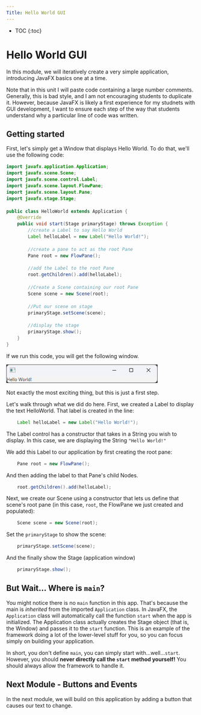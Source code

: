 ```yaml
---
Title: Hello World GUI
---
```


* TOC
{:toc}

# Hello World GUI

In this module, we will iteratively create a very simple application, introducing JavaFX basics one at a time.

Note that in this unit I will paste code containing a large number comments. Generally, this is bad style, and I am not encouraging students to duplicate it. However, because JavaFX is likely a first experience for my studnets with GUI development, I want to ensure each step of the way that students understand why a particular line of code was written.

## Getting started

First, let's simply get a Window that displays Hello World. To do that, we'll use the following code:

```java
import javafx.application.Application;
import javafx.scene.Scene;
import javafx.scene.control.Label;
import javafx.scene.layout.FlowPane;
import javafx.scene.layout.Pane;
import javafx.stage.Stage;

public class HelloWorld extends Application {
    @Override
    public void start(Stage primaryStage) throws Exception {
        //create a Label to say Hello World
        Label helloLabel = new Label("Hello World!");

        //create a pane to act as the root Pane
        Pane root = new FlowPane();

        //add the Label to the root Pane
        root.getChildren().add(helloLabel);

        //Create a Scene containing our root Pane
        Scene scene = new Scene(root);

        //Put our scene on stage
        primaryStage.setScene(scene);

        //display the stage
        primaryStage.show();
    }
}
```

If we run this code, you will get the following window.

![img.png](../img/hello_world_1.png)

Not exactly the most exciting thing, but this is just a first step.

Let's walk through what we did do here. First, we created a Label to display the text HelloWorld. That label is created in the line:

```java
    Label helloLabel = new Label("Hello World!");
```

The Label control has a constructor that takes in a String you wish to display. In this case, we are displaying the String `"Hello World!"`

We add this Label to our application by first creating the root pane:

```java
    Pane root = new FlowPane();
```

And then adding the label to that Pane's child Nodes.

```java
    root.getChildren().add(helloLabel);
```

Next, we create our Scene using a constructor that lets us define that scene's root pane (in this case, `root`, the FlowPane we just created and populated):

```java
    Scene scene = new Scene(root);
```

Set the `primaryStage` to show the scene:

```java
    primaryStage.setScene(scene);
```

And the finally show the Stage (application window)

```java
    primaryStage.show();
```

## But Wait... Where is `main`?

You might notice there is no `main` function in this app. That's because the main is *inherited* from the imported `Application` class. In JavaFX, the `Application` class will automatically call the function `start` when the app is initialized. The Application class actually creates the Stage object (that is, the Window) and passes it to the `start` function. This is an example of the framework doing a lot of the lower-level stuff for you, so you can focus simply on building your application.

In short, you don't define `main`, you can simply start with...well...`start`. However, you should **never directly call the `start` method yourself!** You should always allow the framework to handle it.

## Next Module - Buttons and Events

In the next module, we will build on this application by adding a button that causes our text to change.